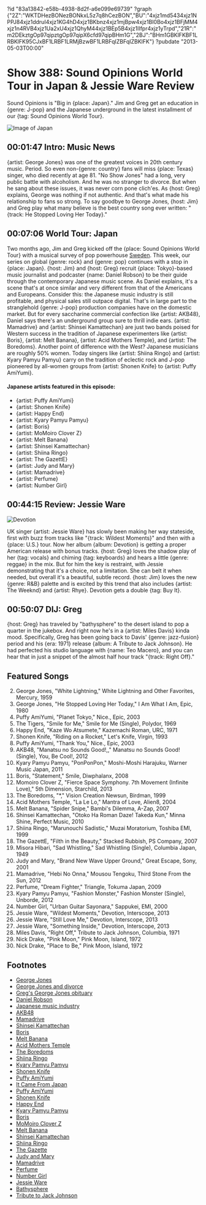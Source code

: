 ?id "83a13842-e58b-4938-8d2f-a6e099e69739"
?graph {"2Z":"WKTDHezBONezBONkxL5z7q8hCezBON","BU":"4xjz1md5434xjz1NPPJ84xjz1ddruI4xjz1KG4hD4xjz1BKbnz4xjz1mjBpw4xjz1BI0Bo4xjz1BFjMM4xjz1n4RVB4xjz1Ua2xU4xjz1QhyM44xjz1BEp5B4xjz1lIfpr4xjz1yTrpd","21R":"m2DEkztgOp97qipztgOp97qipX6cfd97qipBHm1G","2BJ":"BHm1GBKlFKBF1LRBKlFK95CJxBF1LRBF1LRMjBzwBF1LRBFqIZBFqIZBKlFK"}
?pubdate "2013-05-03T00:00"
# Show 388: Sound Opinions World Tour in Japan & Jessie Ware Review
Sound Opinions is "Big in {place: Japan}." Jim and Greg get an education in {genre: J-pop} and the Japanese underground in the latest installment of our {tag: Sound Opinions World Tour}.

![Image of Japan](https://static.soundopinions.org/images/2013/japan.jpg)

## 00:01:47 Intro: Music News
{artist: George Jones} was one of the greatest voices in 20th century music. Period. So even non-{genre: country} fans will miss {place: Texas} singer, who died recently at age 81. "No Show Jones" had a long, very public battle with alcoholism. And he was no stranger to divorce. But when he sang about these issues, it was never corn pone clich'es. As {host: Greg} explains, George was nothing if not authentic. And that's what made his relationship to fans so strong. To say goodbye to George Jones, {host: Jim} and Greg play what many believe is the best country song ever written: "{track: He Stopped Loving Her Today}."

## 00:07:06 World Tour: Japan
Two months ago, Jim and Greg kicked off the {place: Sound Opinions World Tour} with a musical survey of pop powerhouse [Sweden](show/379). This week, our series on global {genre: rock} and {genre: pop} continues with a stop in {place: Japan}. {host: Jim} and {host: Greg} recruit {place: Tokyo}-based music journalist and podcaster {name: Daniel Robson} to be their guide through the contemporary Japanese music scene. As Daniel explains, it's a scene that's at once similar and very different from that of the Americans and Europeans. Consider this: the Japanese music industry is still profitable, and physical sales still outpace digital. That's in large part to the stranglehold {genre: J-pop} production companies have on the domestic market. But for every saccharine commercial confection like {artist: AKB48}, Daniel says there's an underground group sure to thrill indie ears. {artist: Mamadrive} and {artist: Shinsei Kamattechan} are just two bands poised for Western success in the tradition of Japanese experimenters like {artist: Boris}, {artist: Melt Banana}, {artist: Acid Mothers Temple}, and {artist: The Boredoms}. Another point of difference with the West? Japanese musicians are roughly 50% women. Today singers like {artist: Shiina Ringo} and {artist: Kyary Pamyu Pamyu} carry on the tradition of eclectic rock and J-pop pioneered by all-women groups from {artist: Shonen Knife} to {artist: Puffy AmiYumi}.

#### Japanese artists featured in this episode:
- {artist: Puffy AmiYumi}
- {artist: Shonen Knife}
- {artist: Happy End}
- {artist: Kyary Pamyu Pamyu}
- {artist: Boris}
- {artist: MoMoiro Clover Z}
- {artist: Melt Banana}
- {artist: Shinsei Kamattechan}
- {artist: Shiina Ringo}
- {artist: The GazettE}
- {artist: Judy and Mary}
- {artist: Mamadrive}
- {artist: Perfume}
- {artist: Number Girl}

## 00:44:15 Review: Jessie Ware
![Devotion](https://static.soundopinions.org/assets/388/21R0.jpg)

UK singer {artist: Jessie Ware} has slowly been making her way stateside, first with buzz from tracks like "{track: Wildest Moments}" and then with a {place: U.S.} tour. Now her album {album: Devotion} is getting a proper American release with bonus tracks. {host: Greg} loves the shadow play of her {tag: vocals} and chiming {tag: keyboards} and hears a little {genre: reggae} in the mix. But for him the key is restraint, with Jessie demonstrating that it's a choice, not a limitation. She can belt it when needed, but overall it's a beautiful, subtle record. {host: Jim} loves the new {genre: R&B} palette and is excited by this trend that also includes {artist: The Weeknd} and {artist: Rhye}. Devotion gets a double {tag: Buy It}.

##  00:50:07 DIJ: Greg
{host: Greg} has traveled by "bathysphere" to the desert island to pop a quarter in the jukebox. And right now he's in a {artist: Miles Davis} kinda mood. Specifically, Greg has been going back to Davis' {genre: jazz-fusion} period and his {era: 1971} release {album: A Tribute to Jack Johnson}. He had perfected his studio language with {name: Teo Macero}, and you can hear that in just a snippet of the almost half hour track "{track: Right Off}."


## Featured Songs
2. George Jones, "White Lightning," White Lightning and Other Favorites, Mercury, 1959
3. George Jones, "He Stopped Loving Her Today," I Am What I Am, Epic, 1980
4. Puffy AmiYumi, "Planet Tokyo," Nice., Epic, 2003
5. The Tigers, "Smile for Me," Smile for Me (Single), Polydor, 1969
6. Happy End, "Kaze Wo Atsumete," Kazemachi Roman, URC, 1971
7. Shonen Knife, "Riding on a Rocket," Let's Knife, Virgin, 1993
8. Puffy AmiYumi, "Thank You," Nice., Epic, 2003
9. AKB48, "Manatsu no Sounds Good!,," Manatsu no Sounds Good! (Single), You, Be Cool!, 2012
10. Kyary Pamyu Pamyu, "PonPonPon," Moshi-Moshi Harajuku, Warner Music Japan, 2011
11. Boris, "Statement," Smile, Diwphalanx, 2008
12. Momoiro Clover Z, "Fierce Space Symphony. 7th Movement (Infinite Love)," 5th Dimension, Starchild, 2013
13. The Boredoms, "*," Vision Creation Newsun, Birdman, 1999
14. Acid Mothers Temple, "La Le Lo," Mantra of Love, Alien8, 2004
15. Melt Banana, "Spider Snipe," Bambi's Dilemma, A-Zap, 2007
16. Shinsei Kamattechan, "Otoko Ha Roman Daze! Takeda Kun," Minna Shine, Perfect Music, 2010
17. Shiina Ringo, "Marunouchi Sadistic," Muzai Moratorium, Toshiba EMI, 1999
18. The GazettE, "Filth in the Beauty," Stacked Rubbish, PS Company, 2007
19. Misora Hibari, "Sad Whistling," Sad Whistling (Single), Columbia Japan, 1949
20. Judy and Mary, "Brand New Wave Upper Ground," Great Escape, Sony, 2001
21. Mamadrive, "Hebi No Onna," Mousou Tengoku, Third Stone From the Sun, 2012
22. Perfume, "Dream Fighter," Triangle, Tokuma Japan, 2009
23. Kyary Pamyu Pamyu, "Fashion Monster," Fashion Monster (Single), Unborde, 2012
24. Number Girl, "Urban Guitar Sayonara," Sappukei, EMI, 2000
25. Jessie Ware, "Wildest Moments," Devotion, Interscope, 2013
26. Jessie Ware, "Still Love Me," Devotion, Interscope, 2013
27. Jessie Ware, "Something Inside," Devotion, Interscope, 2013
28. Miles Davis, "Right Off," Tribute to Jack Johnson, Columbia, 1971
29. Nick Drake, "Pink Moon," Pink Moon, Island, 1972
30. Nick Drake, "Place to Be," Pink Moon, Island, 1972

## Footnotes
- [George Jones](http://www.georgejones.com/)
- [George Jones and divorce](http://www.youtube.com/watch?v=Q9KniULwvjE)
- [Greg's George Jones obituary](http://articles.chicagotribune.com/2013-04-26/entertainment/chi-george-jones-dies-20130426_1_george-jones-stopped-loving-country-music)
- [Daniel Robson](http://www.guardian.co.uk/music/2008/oct/21/turning-japanese)
- [Japanese music industry](http://en.wikipedia.org/wiki/Global_music_industry_market_share_data#IFPI_2010_data)
- [AKB48](http://translate.google.com/translate?hl=en&sl=ja&u=http://www.akb48.co.jp/&prev=/search%3Fq%3DAKB48)
- [Mamadrive](http://mamadrive.com/)
- [Shinsei Kamattechan](http://www.mtv81.com/artists/shinsei-kamattechan/)
- [Boris](http://www.inoxia-rec.com/boris/)
- [Melt Banana](http://www.geocities.jp/azaplink/mb/mxbx.html)
- [Acid Mothers Temple](http://acidmothers.com/)
- [The Boredoms](http://www.boredoms.jp/)
- [Shiina Ringo](http://www.generasia.com/wiki/Shiina_Ringo)
- [Kyary Pamyu Pamyu](http://www.japantimes.co.jp/life/2013/04/30/style/kyary-pamyu-pamyu-on-a-mission-to-spread-kawaii-culture/#.UYK3Tisjrbo)
- [Shonen Knife](http://www.shonenknife.net/index.html)
- [Puffy AmiYumi](http://www.puffyamiyumi.com/)
- [It Came From Japan](http://www.itcamefromjapan.co.uk/)
- [Puffy AmiYumi](http://www.youtube.com/watch?v=OB3bbdngYQM)
- [Shonen Knife](http://www.youtube.com/watch?v=astKY3mmDVI)
- [Happy End](http://www.youtube.com/watch?v=k2SPeEeCj3I)
- [Kyary Pamyu Pamyu](http://www.youtube.com/watch?v=yzC4hFK5P3g)
- [Boris](http://www.youtube.com/watch?v=t_GgowniQWk)
- [MoMoiro Clover Z](http://www.generasia.com/wiki/Momoiro_Clover_Z)
- [Melt Banana](http://www.youtube.com/watch?v=ZQ6Sk8Aj-SQ)
- [Shinsei Kamattechan](http://www.youtube.com/watch?v=YqE3oaJmVS0)
- [Shiina Ringo](http://www.youtube.com/watch?v=VXC_57jNobs)
- [The Gazette](http://www.pscompany.co.jp/gazette/)
- [Judy and Mary](http://www.jpopasia.com/group/judyandmary/)
- [Mamadrive](http://www.youtube.com/watch?v=FjY9lB1mMuA)
- [Perfume](http://www.jpopasia.com/group/perfume/)
- [Number Girl](http://www.allmusic.com/artist/number-girl-mn0000638194)
- [Jessie Ware](http://www.jessieware.com/)
- [Bathysphere](http://25.media.tumblr.com/tumblr_lrdodjbPAd1r34n6no1_1280.jpg)
- [Tribute to Jack Johnson](http://www.allmusic.com/album/a-tribute-to-jack-johnson-mw0000311307)
